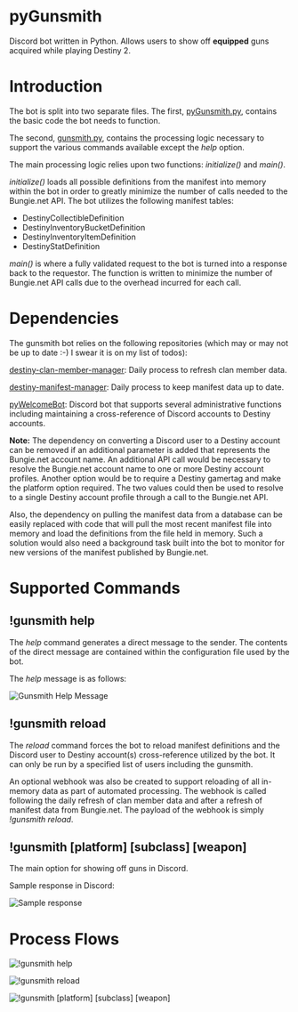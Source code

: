 # pyGunsmith
Discord bot written in Python. Allows users to show off **equipped** guns acquired while playing Destiny 2.
# Introduction
The bot is split into two separate files. The first, [pyGunsmith.py](https://github.com/dad2cl3/pyGunsmith/blob/master/pyGunsmith.py), contains the basic code the bot needs to function.

The second, [gunsmith.py](https://github.com/dad2cl3/pyGunsmith/), contains the processing logic necessary to support the various commands available except the *help* option.

The main processing logic relies upon two functions: *initialize()* and *main()*.

*initialize()* loads all possible definitions from the manifest into memory within the bot in order to greatly minimize the number of calls needed to the Bungie.net API. The bot utilizes the following manifest tables:
* DestinyCollectibleDefinition 
* DestinyInventoryBucketDefinition
* DestinyInventoryItemDefinition
* DestinyStatDefinition

*main()* is where a fully validated request to the bot is turned into a response back to the requestor. The function is written to minimize the number of Bungie.net API calls due to the overhead incurred for each call.

# Dependencies
The gunsmith bot relies on the following repositories (which may or may not be up to date :-) I swear it is on my list of todos):

[destiny-clan-member-manager](https://github.com/dad2cl3/destiny-clan-member-manager): Daily process to refresh clan member data.

[destiny-manifest-manager](https://github.com/dad2cl3/destiny-manifest-manager): Daily process to keep manifest data up to date.

[pyWelcomeBot](https://github.com/dad2cl3/pyWelcomeBot): Discord bot that supports several administrative functions including maintaining a cross-reference of Discord accounts to Destiny accounts.

**Note:** The dependency on converting a Discord user to a Destiny account can be removed if an additional parameter is added that represents the Bungie.net account name. An additional API call would be necessary to resolve the Bungie.net account name to one or more Destiny account profiles. Another option would be to require a Destiny gamertag and make the platform option required. The two values could then be used to resolve to a single Destiny account profile through a call to the Bungie.net API.

Also, the dependency on pulling the manifest data from a database can be easily replaced with code that will pull the most recent manifest file into memory and load the definitions from the file held in memory. Such a solution would also need a background task built into the bot to monitor for new versions of the manifest published by Bungie.net.
# Supported Commands

## !gunsmith help
The *help* command generates a direct message to the sender. The contents of the direct message are contained within the configuration file used by the bot.

The *help* message is as follows:

![Gunsmith Help Message](https://github.com/dad2cl3/pyGunsmith/blob/master/doc/gunsmith-help-sample.png)
## !gunsmith reload
The *reload* command forces the bot to reload manifest definitions and the Discord user to Destiny account(s) cross-reference utilized by the bot. It can only be run by a specified list of users including the gunsmith.

An optional webhook was also be created to support reloading of all in-memory data as part of automated processing. The webhook is called following the daily refresh of clan member data and after a refresh of manifest data from Bungie.net. The payload of the webhook is simply *!gunsmith reload*.

## !gunsmith [platform] [subclass] [weapon]
The main option for showing off guns in Discord.

Sample response in Discord:

![Sample response](https://github.com/dad2cl3/pyGunsmith/blob/master/doc/gunsmith-response.png)

# Process Flows

![!gunsmith help](https://github.com/dad2cl3/pyGunsmith/blob/master/doc/gunsmith-help.png)

![!gunsmith reload](https://github.com/dad2cl3/pyGunsmith/blob/master/doc/gunsmith-reload.png)

![!gunsmith [platform] [subclass] [weapon]](https://github.com/dad2cl3/pyGunsmith/blob/master/doc/gunsmith.png)
